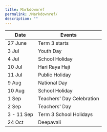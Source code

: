 ```yaml
---
title: Markdownref
permalink: /Markdownref/
description: ""
---
```

| Date       | Events                    |
|------------|---------------------------|
| 27 June    | Term 3 starts             |
| 3 Jul      | Youth Day                 |
| 4 Jul      | School Holiday            |
| 10 Jul     | Hari Raya Haji            |
| 11 Jul     | Public Holiday            |
| 9 Aug      | National Day              |
| 10 Aug     | School Holiday            |
| 1 Sep      | Teachers' Day Celebration |
| 2 Sep      | Teachers' Day             |
| 3 - 11 Sep | Term 3 School Holidays    |
| 24 Oct     | Deepavali                 |
